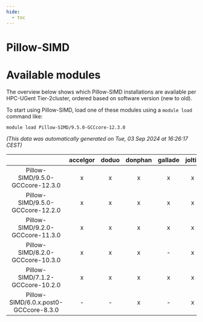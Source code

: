 ```yaml
---
hide:
  - toc
---
```


Pillow-SIMD
===========

# Available modules


The overview below shows which Pillow-SIMD installations are available per HPC-UGent Tier-2cluster, ordered based on software version (new to old).

To start using Pillow-SIMD, load one of these modules using a `module load` command like:

```shell
module load Pillow-SIMD/9.5.0-GCCcore-12.3.0
```

*(This data was automatically generated on Tue, 03 Sep 2024 at 16:26:17 CEST)*  

| |accelgor|doduo|donphan|gallade|joltik|shinx|skitty|
| :---: | :---: | :---: | :---: | :---: | :---: | :---: | :---: |
|Pillow-SIMD/9.5.0-GCCcore-12.3.0|x|x|x|x|x|x|x|
|Pillow-SIMD/9.5.0-GCCcore-12.2.0|x|x|x|x|x|-|x|
|Pillow-SIMD/9.2.0-GCCcore-11.3.0|x|x|x|x|x|x|x|
|Pillow-SIMD/8.2.0-GCCcore-10.3.0|x|x|x|-|x|-|x|
|Pillow-SIMD/7.1.2-GCCcore-10.2.0|x|x|x|x|x|-|x|
|Pillow-SIMD/6.0.x.post0-GCCcore-8.3.0|-|-|x|-|x|-|x|
